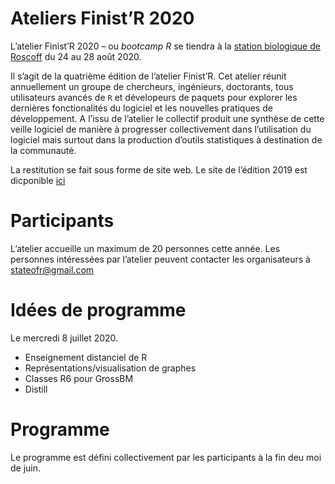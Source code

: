 Ateliers Finist’R 2020
================

L’atelier Finist’R 2020 – ou *bootcamp R* se tiendra à la [station
biologique de Roscoff](http://www.sb-roscoff.fr/) du 24 au 28 août 2020.

Il s’agit de la quatrième édition de l’atelier Finist’R. Cet atelier
réunit annuellement un groupe de chercheurs, ingénieurs, doctorants,
tous utilisateurs avancés de `R` et dévelopeurs de paquets pour explorer
les dernières fonctionalités du logiciel et les nouvelles pratiques de
développement. A l’issu de l’atelier le collectif produit une synthèse
de cette veille logiciel de manière à progresser collectivement dans
l’utilisation du logiciel mais surtout dans la production d’outils
statistiques à destination de la communauté.

La restitution se fait sous forme de site web. Le site de l’édition 2019
est dicponible [ici](https://stateofther.github.io/finistR2019/)

# Participants

L’atelier accueille un maximum de 20 personnes cette année. Les
personnes intéressées par l’atelier peuvent contacter les organisateurs
à <stateofr@gmail.com>

# Idées de programme

Le mercredi 8 juillet 2020.

  - Enseignement distanciel de R
  - Représentations/visualisation de graphes
  - Classes R6 pour GrossBM
  - Distill

# Programme

Le programme est défini collectivement par les participants à la fin deu
moi de juin.
